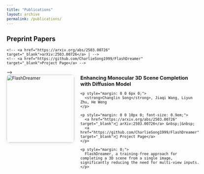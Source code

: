 ```yaml
---
title: "Publications"
layout: archive
permalink: /publications/
---
```


<!-- ## Conference Papers

1. **Zhu, L.**, Wang, L., Raj, A., Gedeon, T., & Chen, C. (2024). Advancing Video Anomaly Detection: A Concise Review and a New Dataset. **<span style="color: blue;">NeurIPS 2024 Dataset and Benchmark Track</span>**  [[Paper]](http://arxiv.org/abs/2402.04857)  [[Website]](https://msad-dataset.github.io)

2. Ding, D., Wang, L., **Zhu, L.**, Gedeon, T., & Koniusz, P. (2024). LEGO: Learnable Expansion of Graph Operators for Multi-Modal Feature Fusion. **<span style="color: blue;">ICLR 2025</span>**   [[Paper]](https://arxiv.org/abs/2410.01506)   -->


## Preprint Papers


<!-- <div style="display: flex; align-items: flex-start; margin-bottom: 2em;">

  <!-- Left: Thumbnail -->
  <!-- <img src="images/papers/Flashdreamer/8536.png" alt="FlashDreamer" style="width:160px; height:auto; margin-right: 20px; border-radius: 8px; box-shadow: 0 2px 6px rgba(0,0,0,0.15);" /> -->

  <!-- Right: Text content -->
  <!-- <div> -->

  <!-- ### **Enhancing Monocular 3D Scene Completion with Diffusion Model**   -->
  <!-- **<strong>Changlin Song</strong>, Jiaqi Wang, Liyun Zhu, He Weng**   -->
  <!-- <sup> -->
    <!-- <a href="https://arxiv.org/abs/2503.00726" target="_blank">arXiv:2503.00726</a> | -->
    <!-- <a href="https://github.com/CharlieSong1999/FlashDreamer" target="_blank">Project Page</a> -->
  <!-- </sup> -->

  <!-- > FlashDreamer, a training-free approach for completing a 3D scene from a single image, significantly reducing the need for multi-view inputs. -->

  <!-- </div> -->
<!-- </div> --> -->


<!-- Begin Paper Card -->
<div style="display: flex; align-items: flex-start; margin-bottom: 30px;">

  <!-- Left: Image -->
  <div style="flex-shrink: 0;">
    <img src="images/papers/Flashdreamer/8536.png" alt="FlashDreamer" style="width: 220px; border-radius: 10px; box-shadow: 0 2px 10px rgba(0,0,0,0.1); margin-right: 20px;">
  </div>

  <!-- Right: Paper Info -->
  <div style="flex-grow: 1;">
    <h3 style="margin-top: 0; margin-bottom: 10px;">Enhancing Monocular 3D Scene Completion with Diffusion Model</h3>

    <p style="margin: 0 0 6px 0;">
      <strong>Changlin Song</strong>, Jiaqi Wang, Liyun Zhu, He Weng
    </p>

    <p style="margin: 0 0 10px 0; font-size: 0.9em;">
      <a href="https://arxiv.org/abs/2503.00726" target="_blank">📄 arXiv:2503.00726</a> &nbsp;|&nbsp;
      <a href="https://github.com/CharlieSong1999/FlashDreamer" target="_blank">🔗 Project Page</a>
    </p>

    <p style="margin: 0;">
      FlashDreamer, a training-free approach for completing a 3D scene from a single image, significantly reducing the need for multi-view inputs.
    </p>
  </div>
</div>
<!-- End Paper Card -->

<!-- 1. **Zhu, L.**, Chen, Q., Shen, X., Cun, X.. (2025). VAU-R1: Advancing Video Anomaly Understanding via Reinforcement Fine-Tuning (ArXiv). **<span style="color: blue;">RL-based Video Anomaly Reasoning</span>** [[Paper]](https://arxiv.org/abs/2505.23504) [[Code]](https://github.com/GVCLab/VAU-R1)

1. **Song, C.**, Wang, J., Zhu, L., Weng, H. (2025). Enhancing Monocular 3D Scene Completion with Diffusion Model. (ArXiv). **<span style="color: blue;">An intersting project I did with my friends at ANU ：）</span>**  [[Paper]](https://arxiv.org/abs/2503.00726)  [[Project]](https://github.com/CharlieSong1999/FlashDreamer) -->